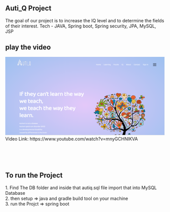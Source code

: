 <h2>Auti_Q Project</h2>
<p>The goal of our project is to increase the IQ level and to determine the fields of their interest. Tech - JAVA, Spring boot, Spring security, JPA, MySQL, JSP</p>
<h2> play the video </h2>
<img src="home.png" />
Video Link: https://www.youtube.com/watch?v=mnyGCHNIKVA

<br> <br> <br>

<h2>To run the Project</h2>
1. Find The DB folder and inside that autiq.sql  file import that into MySQL Database <br>
2. then setup => java and gradle build tool on your machine  <br>
3. run the Projct => spring boot 